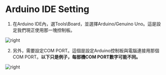 <h1>Arduino IDE Setting</h1>

1. 在Arduino IDE內，選Tools\Board，並選擇Arduino/Genuino Uno。這是設定我們現正使用那一塊控制板。

<img src="https://www.meteam.org/1st_STEM2022/GithubWebpage/AIDES01.png" alt="right"><p>

  2. 另外，需要設定COM PORT。這個是設定Arduino控制板與電腦連接用那個COM PORT。<B>以下只是例子，每部機COM PORT數字可能不同。</B>
  
<img src="https://www.meteam.org/1st_STEM2022/GithubWebpage/AIDES02.png" alt="right"><p>
